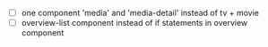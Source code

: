 - [ ] one component 'media' and 'media-detail' instead of tv + movie
- [ ] overview-list component instead of if statements in overview component
